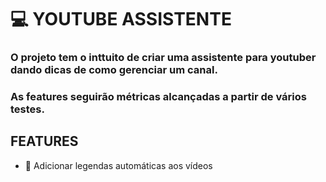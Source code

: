 # 💻 YOUTUBE ASSISTENTE

### O projeto tem o inttuito de criar uma assistente para youtuber dando dicas de como gerenciar um canal.
### As features seguirão métricas alcançadas a partir de vários testes.

## FEATURES 

- 🚧 Adicionar legendas automáticas aos vídeos 
